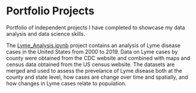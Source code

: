 # Portfolio Projects
Portfolio of independent projects I have completed to showcase my data analysis and data science skills. 

The [Lyme_Analysis.ipynb](/Lyme_Analysis.ipynb) project contains an analysis of Lyme disease cases in the United States from 2000 to 2019. Data on Lyme cases by county were obtained from the CDC website and combined with maps and census data obtained from the US census website. The datasets are merged and used to assess the prevelance of Lyme disease both at the county and state level, how cases are change over time and spatially, and how changes in Lyme cases relate to population.
